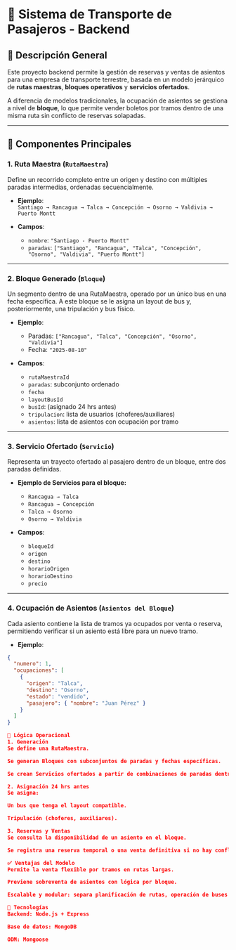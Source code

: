 # 🚌 Sistema de Transporte de Pasajeros - Backend

## 📌 Descripción General

Este proyecto backend permite la gestión de reservas y ventas de asientos para una empresa de transporte terrestre, basada en un modelo jerárquico de **rutas maestras**, **bloques operativos** y **servicios ofertados**.

A diferencia de modelos tradicionales, la ocupación de asientos se gestiona a nivel de **bloque**, lo que permite vender boletos por tramos dentro de una misma ruta sin conflicto de reservas solapadas.

---

## 🧱 Componentes Principales

### 1. **Ruta Maestra (`RutaMaestra`)**
Define un recorrido completo entre un origen y destino con múltiples paradas intermedias, ordenadas secuencialmente.

- **Ejemplo**:  
  `Santiago → Rancagua → Talca → Concepción → Osorno → Valdivia → Puerto Montt`

- **Campos**:
  - `nombre`: `"Santiago - Puerto Montt"`
  - `paradas`: `["Santiago", "Rancagua", "Talca", "Concepción", "Osorno", "Valdivia", "Puerto Montt"]`

---

### 2. **Bloque Generado (`Bloque`)**
Un segmento dentro de una RutaMaestra, operado por un único bus en una fecha específica. A este bloque se le asigna un layout de bus y, posteriormente, una tripulación y bus físico.

- **Ejemplo**:
  - Paradas: `["Rancagua", "Talca", "Concepción", "Osorno", "Valdivia"]`
  - Fecha: `"2025-08-10"`

- **Campos**:
  - `rutaMaestraId`
  - `paradas`: subconjunto ordenado
  - `fecha`
  - `layoutBusId`
  - `busId`: (asignado 24 hrs antes)
  - `tripulacion`: lista de usuarios (choferes/auxiliares)
  - `asientos`: lista de asientos con ocupación por tramo

---

### 3. **Servicio Ofertado (`Servicio`)**
Representa un trayecto ofertado al pasajero dentro de un bloque, entre dos paradas definidas.

- **Ejemplo de Servicios para el bloque:**
  - `Rancagua → Talca`
  - `Rancagua → Concepción`
  - `Talca → Osorno`
  - `Osorno → Valdivia`

- **Campos**:
  - `bloqueId`
  - `origen`
  - `destino`
  - `horarioOrigen`
  - `horarioDestino`
  - `precio`

---

### 4. **Ocupación de Asientos (`Asientos del Bloque`)**
Cada asiento contiene la lista de tramos ya ocupados por venta o reserva, permitiendo verificar si un asiento está libre para un nuevo tramo.

- **Ejemplo**:
```json
{
  "numero": 1,
  "ocupaciones": [
    {
      "origen": "Talca",
      "destino": "Osorno",
      "estado": "vendido",
      "pasajero": { "nombre": "Juan Pérez" }
    }
  ]
}

📅 Lógica Operacional
1. Generación
Se define una RutaMaestra.

Se generan Bloques con subconjuntos de paradas y fechas específicas.

Se crean Servicios ofertados a partir de combinaciones de paradas dentro del Bloque.

2. Asignación 24 hrs antes
Se asigna:

Un bus que tenga el layout compatible.

Tripulación (choferes, auxiliares).

3. Reservas y Ventas
Se consulta la disponibilidad de un asiento en el bloque.

Se registra una reserva temporal o una venta definitiva si no hay conflicto con otros tramos ocupados.

✅ Ventajas del Modelo
Permite la venta flexible por tramos en rutas largas.

Previene sobreventa de asientos con lógica por bloque.

Escalable y modular: separa planificación de rutas, operación de buses y venta al público.

🔧 Tecnologías
Backend: Node.js + Express

Base de datos: MongoDB

ODM: Mongoose
